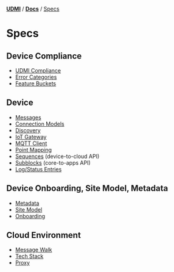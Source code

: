[**UDMI**](../../) / [**Docs**](../) / [Specs](#)

# Specs

## Device Compliance
- [UDMI Compliance](compliance.md)
- [Error Categories](categories.md)
- [Feature Buckets](buckets.md)

## Device 
- [Messages](../messages/)
- [Connection Models](connecting.md)
- [Discovery](discovery.md)
- [IoT Gateway](gateway.md)
- [MQTT Client](mqtt_client.md)
- [Point Mapping](point_mapping.md)
- [Sequences](sequences/) (device-to-cloud API)
- [Subblocks](subblocks.md) (core-to-apps API)
- [Log/Status Entries](entries.md)

## Device Onboarding, Site Model, Metadata
- [Metadata](metadata.md)
- [Site Model](site_model.md)
- [Onboarding](onboarding.md)

## Cloud Environment
- [Message Walk](message_walk.md)
- [Tech Stack](tech_stack.md)
- [Proxy](proxy.md)
